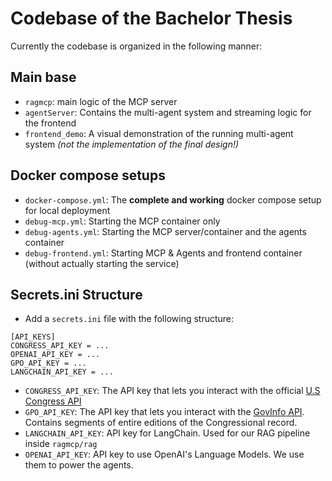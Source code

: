 # Codebase of the Bachelor Thesis

Currently the codebase is organized in the following manner:

## Main base

- `ragmcp`: main logic of the MCP server
- `agentServer`: Contains the multi-agent system and streaming logic for the frontend
- `frontend_demo`: A visual demonstration of the running multi-agent system *(not the implementation of the final design!)*

## Docker compose setups

- `docker-compose.yml`: The **complete and working** docker compose setup for local deployment
- `debug-mcp.yml`: Starting the MCP container only
- `debug-agents.yml`: Starting the MCP server/container and the agents container
- `debug-frontend.yml`: Starting MCP & Agents and frontend container (without actually starting the service)

## Secrets.ini Structure

- Add a `secrets.ini` file with the following structure:

```
[API_KEYS]
CONGRESS_API_KEY = ...
OPENAI_API_KEY = ...
GPO_API_KEY = ...
LANGCHAIN_API_KEY = ...
```

- `CONGRESS_API_KEY`: The API key that lets you interact with the official [U.S Congress API](https://api.congress.gov)
- `GPO_API_KEY`: The API key that lets you interact with the [GovInfo API](https://api.govinfo.gov/). Contains segments of entire editions of the Congressional record.
- `LANGCHAIN_API_KEY`: API key for LangChain. Used for our RAG pipeline inside `ragmcp/rag`
- `OPENAI_API_KEY`: API key to use OpenAI's Language Models. We use them to power the agents.